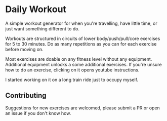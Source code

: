 # Daily Workout

A simple workout generator for when you're travelling, have little time, or just want something different to do.

Workouts are structured in circuits of lower body/push/pull/core exercises for 5 to 30 minutes. Do as many repetitions as you can for each exercise before moving on.

Most exercises are doable on any fitness level without any equipment. Additional equipment unlocks a some additional exercises. If you're unsure how to do an exercise, clicking on it opens youtube instructions.

I started working on it on a long train ride just to occupy myself.

## Contributing

Suggestions for new exercises are welcomed, please submit a PR or open an issue if you don't know how.
